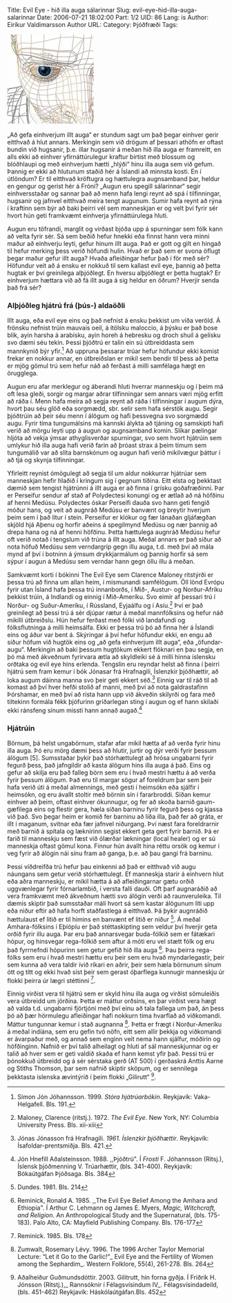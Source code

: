 Title: Evil Eye - hið illa auga sálarinnar
Slug: evil-eye-hid-illa-auga-salarinnar
Date: 2006-07-21 18:02:00
Part: 1/2
UID: 86
Lang: is
Author: Eiríkur Valdimarsson
Author URL:
Category: Þjóðfræði
Tags:

![Hið illa auga](166.jpg)

„Að gefa einhverjum illt auga“ er stundum sagt um það þegar einhver gerir eitthvað á hlut annars. Merkingin sem við drögum af þessari athöfn er oftast bundin við hugsanir, þ.e. illar hugsanir á meðan hið illa auga er framreitt, en alls ekki að einhver yfirnáttúrulegur kraftur birtist með blossum og blóðhlaupi og með einhverjum hætti „hlýði“ hinu illa auga sem við gefum. Þannig er ekki að hlutunum staðið hér á Íslandi að minnsta kosti. En í útlöndum? Er til eitthvað kröftugra og hættulegra augnsamband þar, heldur en gengur og gerist hér á Fróni? „Augun eru spegill sálarinnar“ segir einhversstaðar og sannar það að menn hafa lengi reynt að spá í tilfinningar, hugsanir og jafnvel eitthvað meira tengt augunum. Sumir hafa reynt að rýna í kraftinn sem býr að baki þeirri vél sem manneskjan er og velt því fyrir sér hvort hún geti framkvæmt einhverja yfirnáttúrulega hluti.

Augun eru töfrandi, marglit og virðast bjóða upp á spurningar sem fólk kann að velta fyrir sér. Sá sem beðið hefur hnekki eða finnst hann vera minni maður að einhverju leyti, gefur hinum illt auga. Það er gott og gilt en hingað til hefur merking þess verið höfundi hulin. Hvað er það sem er svona öflugt þegar maður gefur illt auga? Hvaða afleiðingar hefur það í för með sér? Höfundur veit að á ensku er nokkuð til sem kallast evil eye, þannig að þetta hugtak er því greinilega alþjóðlegt. En hversu alþjóðlegt er þetta hugtak? Er einhverjum hættara við að fá illt auga á sig heldur en öðrum? Hverjir senda það frá sér?

### Alþjóðleg hjátrú frá (þús-) aldaöðli

Illt auga, eða evil eye eins og það nefnist á ensku þekkist um víða veröld. Á frönsku nefnist trúin mauvais oeil, á ítölsku maloccio, á þýsku er það bose blik, ayin harsha á arabísku, ayin horeh á hebresku og droch shuil á gelísku svo dæmi séu tekin. Þessi þjóðtrú er talin ein sú útbreiddasta sem mannkynið býr yfir.[^1] Að uppruna þessarar trúar hefur höfundur ekki komist frekar en nokkur annar, en útbreiðslan er mikil sem bendir til þess að þetta er mjög gömul trú sem hefur náð að ferðast á milli samfélaga hægt en örugglega.

Augun eru afar merklegur og áberandi hluti hverrar manneskju og í þeim má oft lesa gleði, sorgir og margar aðrar tilfinningar sem annars væri mjög erfitt að ráða í. Menn hafa meira að segja reynt að ráða í tilfinningar í augum dýra, hvort þau séu glöð eða sorgmædd, sbr. selir sem hafa sérstök augu. Segir þjóðtrúin að þeir séu menn í álögum og hafi þessvegna svo sorgmædd augu. Fyrir tíma tungumálsins má kannski álykta að tjáning og samskipti hafi verið að mörgu leyti upp á augun og augnsamband komin. Slíkar pælingar hljóta að vekja ýmsar athyglisverðar spurningar, svo sem hvort hjátrúin sem umlykur hið illa auga hafi verið farin að þróast strax á þeim tímum sem tungumálið var að slíta barnskónum og augun hafi verið mikilvægur þáttur í að tjá og skynja tilfinningar.

Yfirleitt reynist ómögulegt að segja til um aldur nokkurrar hjátrúar sem manneskjan hefir hlaðið í kringum sig í gegnum tíðina. Eitt elsta og þekktast dæmið sem tengist hjátrúnni á illt auga er að finna í grísku goðafræðinni. Þar er Perseifur sendur af stað af Polydectesi konungi og er ætlað að ná höfðinu af henni Medúsu. Polydectes óskar Perseifi dauða svo hann geti fengið móður hans, og veit að augnráð Medúsu er banvænt og breytir hverjum þeim sem í það lítur í stein. Perseifur er klókur og fær lánaðan gljáfægðan skjöld hjá Aþenu og horfir aðeins á spegilmynd Medúsu og nær þannig að drepa hana og ná af henni höfðinu. Þetta hættulega augnráð Medúsu hefur oft verið notað í tengslum við trúna á illt auga. Meðal annars er það siður að nota höfuð Medúsu sem verndargrip gegn illu auga, t.d. með því að mála mynd af því í botninn á ýmsum drykkjarmálum og þannig horfir sá sem sýpur í augun á Medúsu sem verndar hann gegn öllu illu á meðan.

Samkvæmt korti í bókinni The Evil Eye sem Clarence Maloney ritstýrði er þessa trú að finna um allan heim, í mismunandi samfélögum. Öll lönd Evrópu fyrir utan Ísland hafa þessa trú innanborðs, í Mið-, Austur- og Norður-Afríku þekkist trúin, á Indlandi og einnig í Mið-Ameríku. Svo eimir af þessari trú í Norður- og Suður-Ameríku, í Rússland, Eyjaálfu og í Asíu.[^2] Því er það greinilegt að þessi trú á sér djúpar rætur á meðal mannfólksins og hefur náð mikilli útbreiðslu. Hún hefur ferðast með fólki við landafundi og fólksflutninga á milli heimsálfa. Ekki er þessa trú þó að finna hér á Íslandi eins og áður var bent á. Skýringar á því hefur höfundur ekki, en engu að síður höfum við hugtök eins og „að gefa einhverjum illt auga“, eða „öfundar-augu“. Merkingin að baki þessum hugtökum ekkert flóknari en þau segja, en þó má með ákveðnum fyrirvara ætla að skyldleiki sé á milli hinna íslensku orðtaka og evil eye hins erlenda. Tengslin eru reyndar helst að finna í þeirri hjátrú sem fram kemur í bók Jónasar frá Hrafnagili, Íslenzkir þjóðhættir, að loka augum dáinna manna svo þeir geti ekkert séð.[^3] Einnig var til ráð til að komast að því hver hefði stolið af manni, með því að nota galdrastafinn Þórshamar, en með því að rista hann upp við ákveðin skilyrði og fara með tiltekinn formála fékk þjófurinn gríðarlegan sting í augun og ef hann skilaði ekki ránsfeng sínum missti hann annað augað.[^4]

### Hjátrúin

Börnum, þá helst ungabörnum, stafar afar mikil hætta af að verða fyrir hinu illa auga. Þó eru mörg dæmi þess að hlutir, jurtir og dýr verði fyrir þessum álögum [5]. Sumsstaðar þykir það stórhættulegt að hrósa ungabarni fyrir fegurð þess, það jafngildir að kasta álögum hins illa auga á það. Eins og gefur að skilja eru það falleg börn sem eru í hvað mestri hættu á að verða fyrir þessum álögum. Það eru til margar sögur af foreldrum þar sem þeir hafa verið úti á meðal almennings, með gesti í heimsókn eða sjálfir í heimsókn, og eru ávallt stoltir með börnin sín í fararbroddi. Síðan kemur einhver að þeim, oftast einhver ókunnugur, og fer að skoða barnið gaum-gæfilega eins og flestir gera, hæla síðan barninu fyrir fegurð þess og kjassa við það. Svo þegar heim er komið fer barninu að líða illa, það fer að gráta, er illt í maganum, svitnar eða fær jafnvel niðurgang. Því næst fara foreldrarnir með barnið á spítala og læknirinn segist ekkert geta gert fyrir barnið. Þá er farið til manneskju sem fæst við ólærðar lækningar (local healer) og er sú manneskja oftast gömul kona. Finnur hún ávallt hina réttu orsök og kemur í veg fyrir að álögin nái sínu fram að ganga, þ.e. að  þau gangi frá barninu.

Þessi víðdreifða trú hefur þau einkenni að það er eitthvað við augu náungans sem getur verið stórhættulegt. Ef manneskja starir á einhvern hlut eða aðra manneskju, er mikil hætta á að afleiðingarnar gætu orðið uggvænlegar fyrir fórnarlambið, í versta falli dauði. Oft þarf augnaráðið að vera framkvæmt með ákveðnum hætti svo álögin verði að raunveruleika. Til dæmis skiptir það sumsstaðar máli hvort sá sem kastar álögunum líti upp eða niður eftir að hafa horft staðfastlega á eitthvað. Þá þykir augnráðið hættulaust ef litið er til himins en banvænt ef litið er niður [^6]. Á meðal Amhara-fólksins í Eþíópíu er það stéttaskipting sem veldur því hverjir geta orðið fyrir illu auga. Þar eru það annarsvegar buda-fólkið sem er fátækari hópur, og hinsvegar rega-fólkið sem aftur á móti eru vel stætt fólk og eru það fyrrnefndi hópurinn sem getur gefið hið illa auga [^7]. Þau þeirra rega-fólks sem eru í hvað mestri hættu eru þeir sem eru hvað myndarlegastir, þeir sem kunna að vera taldir ívið ríkari en aðrir, þeir sem hæla börnunum sínum ótt og títt og ekki hvað síst þeir sem gerast óþarflega kunnugir manneskju úr flokki þeirra úr lægri stéttinni [^8].

Einnig virðist vera til hjátrú sem er skyld hinu illa auga og virðist sömuleiðis vera útbreidd um jörðina. Þetta er máttur orðsins, en þar virðist vera hægt að valda t.d. ungabarni fjörtjóni með því einu að tala fallega um það, án þess þó að þær hörmulegu afleiðingar hafi nokkurn tíma hvarflað að viðkomandi. Máttur tungunnar kemur í stað augnanna [^9]. Þetta er frægt í Norður-Ameríku á meðal indíána, sem eru gefin tvö nöfn, eitt sem allir þekkja og viðkomandi er ávarpaður með, og annað sem enginn veit nema hann sjálfur, móðirin og höfðinginn. Nafnið er því talið alheilagt og hluti af sál manneskjunnar og er talið að hver sem er geti valdið skaða ef hann kemst yfir það. Þessi trú er þónokkuð útbreidd og á sér sérstaka gerð (AT 500) í gerðaskrá Anttis Aarne og Stiths Thomson, þar sem nafnið skiptir sköpum, og er sennilega þekktasta íslenska ævintýrið í þeim flokki „Gilirutt“ [^10].

[^1]: Símon Jón Jóhannsson. 1999. _Stóra hjátrúarbókin_. Reykjavík: Vaka-Helgafell. Bls. 191.

[^2]: Maloney, Clarence (ritstj.). 1972. _The Evil Eye_. New York, NY: Columbia University Press. Bls. xii-xiii

[^3]: Jónas Jónasson frá Hrafnagili. _1961. Íslenzkir þjóðhættir_. Reykjavík: Ísafoldar-prentsmiðja. Bls. 421.

[^4]: Jón Hnefill Aðalsteinsson. 1988. ,,Þjóðtrú". Í _Frosti_ F. Jóhannsson (Ritsj.), Íslensk þjóðmenning V. Trúarhættir, (bls. 341-400). Reykjavík: Bókaútgáfan Þjóðsaga. Bls. 384

[^5]: Dundes, Alan. (Ritstj.). 1981. _The Evil Eye. A Casebook_. Madison, WI: The University of Wisconsin Press.Bls. 125

[^6]: Dundes. 1981. Bls. 214

[^7]: Reminick, Ronald A. 1985. ,,The Evil Eye Belief Among the Amhara and Ethiopia". Í Arthur C. Lehmann og James E. Myers, _Magic, Witchcraft, and Religion_. An Anthropological Study and the Supernatural, (bls. 175-183). Palo Alto, CA: Mayfield Publishing Company. Bls. 176-177

[^8]: Reminick. 1985. Bls. 178

[^9]: Zumwalt, Rosemary Lévy. 1996. The 1996 Archer Taylor Memorial Lecture: “Let it Go to the Garlic!“_ Evil Eye and the Fertility of Women among the Sephardim_. Western Folklore, 55(4), 261-278. Bls. 264

[^10]: Aðalheiður Guðmundsdóttir. 2003. Gilitrutt, hin forna gyðja. Í Friðrik H. Jónsson (Ritstj.),_ Rannsóknir í Félagsvísindum IV_. Félagsvísindadeild, (bls. 451-462) Reykjavík: Háskólaútgáfan.Bls. 452


